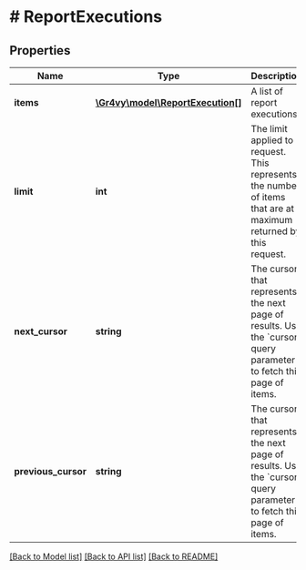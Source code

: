 # # ReportExecutions

## Properties

Name | Type | Description | Notes
------------ | ------------- | ------------- | -------------
**items** | [**\Gr4vy\model\ReportExecution[]**](ReportExecution.md) | A list of report executions. | [optional]
**limit** | **int** | The limit applied to request. This represents the number of items that are at maximum returned by this request. | [optional] [default to 20]
**next_cursor** | **string** | The cursor that represents the next page of results. Use the &#x60;cursor&#x60; query parameter to fetch this page of items. | [optional]
**previous_cursor** | **string** | The cursor that represents the next page of results. Use the &#x60;cursor&#x60; query parameter to fetch this page of items. | [optional]

[[Back to Model list]](../../README.md#models) [[Back to API list]](../../README.md#endpoints) [[Back to README]](../../README.md)
